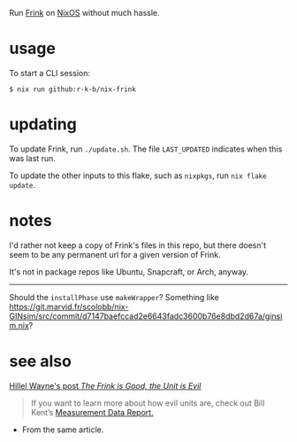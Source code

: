 Run [Frink] on [NixOS] without much hassle.

[Frink]: https://frinklang.org/
[NixOS]: https://nixos.org/

# usage

To start a CLI session:

`$ nix run github:r-k-b/nix-frink`


# updating

To update Frink, run `./update.sh`. The file `LAST_UPDATED` indicates when this
was last run.

To update the other inputs to this flake, such as `nixpkgs`, run 
`nix flake update`.


# notes

I'd rather not keep a copy of Frink's files in this repo, but there doesn't seem
to be any permanent url for a given version of Frink.

It's not in package repos like Ubuntu, Snapcraft, or Arch, anyway.

---

Should the `installPhase` use `makeWrapper`? Something like
<https://git.marvid.fr/scolobb/nix-GINsim/src/commit/d7147baefccad2e6643fadc3600b76e8dbd2d67a/ginsim.nix>?


# see also

[Hillel Wayne's post *The Frink is Good, the Unit is Evil*](https://hillelwayne.com/post/frink/)

> If you want to learn more about how evil units are, check out Bill Kent’s
> [Measurement Data Report.](https://www.bkent.net/Doc/mdarchiv.pdf)

- From the same article.

